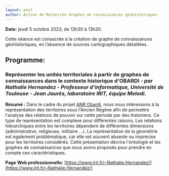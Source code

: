 ```yaml
---
layout: post
author: Action de Recherche Graphes de connaissances géohistoriques
---
```


**Date:** jeudi 5 octobre 2023, de 12h30 à 13h30. 

Cette séance est consacrée à la création de graphe de connaissances géohistoriques, en l’absence de sources cartographiques détaillées.

## Programme:

### Représenter les unités territoriales à partir de graphes de connaissances dans le contexte historique d'OBARDI - *par Nathalie Hernandez - Professeur d’informatique, Université de Toulouse - Jean Jaurès, laboratoire IRIT, équipe Melodi*.

**Résumé :** Dans le cadre du projet [ANR Obardi](https://obardi.hypotheses.org/), nous nous intéressons à la représentation des territoires sous l'Ancien Régime afin de permettre l'analyse des relations de pouvoir sur cette période par des historiens. Ce type de représentation est complexe pour différentes raisons. Les relations hiérarchiques entre les territoires dépendent de différentes dimensions (administrative, religieuse, militaire …). La représentation de la géométrie est également problématique, car elle est souvent absente ou imprécise pour les territoires considérés. Cette présentation décrira l'ontologie et les graphes de connaissances que nous avons proposés pour prendre en compte ces caractéristiques.

**Page Web professionnelle:** [https://www.irit.fr/~Nathalie.Hernandez/](https://www.irit.fr/~Nathalie.Hernandez/)
